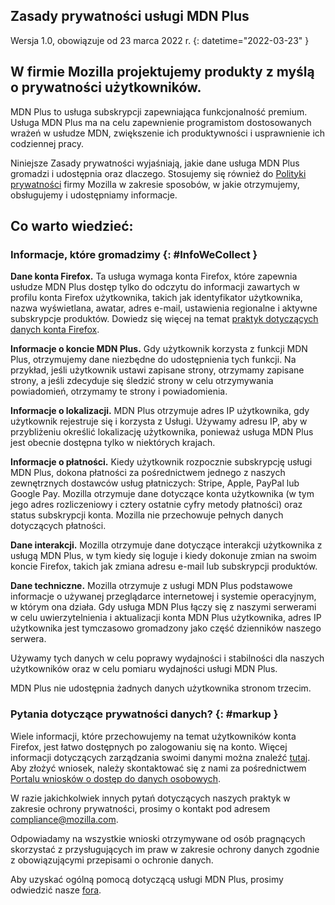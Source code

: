 ﻿## <span class="privacy-header-firefox"></span> <span class="privacy-header-policy">Zasady prywatności</span> usługi MDN Plus

Wersja 1.0, obowiązuje od 23 marca 2022 r.
{: datetime="2022-03-23" }

## W firmie Mozilla projektujemy produkty z myślą o prywatności użytkowników.

MDN Plus to usługa subskrypcji zapewniająca funkcjonalność premium. Usługa MDN Plus ma na celu zapewnienie programistom dostosowanych wrażeń w usłudze MDN, zwiększenie ich produktywności i usprawnienie ich codziennej pracy.

Niniejsze Zasady prywatności wyjaśniają, jakie dane usługa MDN Plus gromadzi i udostępnia oraz dlaczego. Stosujemy się również do [Polityki prywatności](https://www.mozilla.org/privacy/) firmy Mozilla w zakresie sposobów, w jakie otrzymujemy, obsługujemy i udostępniamy informacje.

## Co warto wiedzieć:

### Informacje, które gromadzimy {: #InfoWeCollect }

__Dane konta Firefox.__ Ta usługa wymaga konta Firefox, które zapewnia usłudze MDN Plus dostęp tylko do odczytu do informacji zawartych w profilu konta Firefox użytkownika, takich jak identyfikator użytkownika, nazwa wyświetlana, awatar, adres e-mail, ustawienia regionalne i aktywne subskrypcje produktów. Dowiedz się więcej na temat [praktyk dotyczących danych konta Firefox](https://www.mozilla.org/privacy/firefox/#firefox-accounts-join-firefox).

__Informacje o koncie MDN Plus.__ Gdy użytkownik korzysta z funkcji MDN Plus, otrzymujemy dane niezbędne do udostępnienia tych funkcji. Na przykład, jeśli użytkownik ustawi zapisane strony, otrzymamy zapisane strony, a jeśli zdecyduje się śledzić strony w celu otrzymywania powiadomień, otrzymamy te strony i powiadomienia. 

__Informacje o lokalizacji.__ MDN Plus otrzymuje adres IP użytkownika, gdy użytkownik rejestruje się i korzysta z Usługi. Używamy adresu IP, aby w przybliżeniu określić lokalizację użytkownika, ponieważ usługa MDN Plus jest obecnie dostępna tylko w niektórych krajach.

__Informacje o płatności.__ Kiedy użytkownik rozpocznie subskrypcję usługi MDN Plus, dokona płatności za pośrednictwem jednego z naszych zewnętrznych dostawców usług płatniczych: Stripe, Apple, PayPal lub Google Pay. Mozilla otrzymuje dane dotyczące konta użytkownika (w tym jego adres rozliczeniowy i cztery ostatnie cyfry metody płatności) oraz status subskrypcji konta. Mozilla nie przechowuje pełnych danych dotyczących płatności.

__Dane interakcji.__ Mozilla otrzymuje dane dotyczące interakcji użytkownika z usługą MDN Plus, w tym kiedy się loguje i kiedy dokonuje zmian na swoim koncie Firefox, takich jak zmiana adresu e-mail lub subskrypcji produktów.

__Dane techniczne.__ Mozilla otrzymuje z usługi MDN Plus podstawowe informacje o używanej przeglądarce internetowej i systemie operacyjnym, w którym ona działa. Gdy usługa MDN Plus łączy się z naszymi serwerami w celu uwierzytelnienia i aktualizacji konta MDN Plus użytkownika, adres IP użytkownika jest tymczasowo gromadzony jako część dzienników naszego serwera. 

Używamy tych danych w celu poprawy wydajności i stabilności dla naszych użytkowników oraz w celu pomiaru wydajności usługi MDN Plus.

MDN Plus nie udostępnia żadnych danych użytkownika stronom trzecim.

### Pytania dotyczące prywatności danych? {: #markup }

Wiele informacji, które przechowujemy na temat użytkowników konta Firefox, jest łatwo dostępnych po zalogowaniu się na konto. Więcej informacji dotyczących zarządzania swoimi danymi można znaleźć [tutaj](https://support.mozilla.org/products/privacy-and-security/user-control). Aby złożyć wniosek, należy skontaktować się z nami za pośrednictwem [Portalu wniosków o dostęp do danych osobowych](https://privacyportal.onetrust.com/webform/1350748f-7139-405c-8188-22740b3b5587/4ba08202-2ede-4934-a89e-f0b0870f95f0).

W razie jakichkolwiek innych pytań dotyczących naszych praktyk w zakresie ochrony prywatności, prosimy o kontakt pod adresem compliance@mozilla.com.

Odpowiadamy na wszystkie wnioski otrzymywane od osób pragnących skorzystać z przysługujących im praw w zakresie ochrony danych zgodnie z obowiązującymi przepisami o ochronie danych.

Aby uzyskać ogólną pomocą dotyczącą usługi MDN Plus, prosimy odwiedzić nasze [fora](https://support.mozilla.org/).
